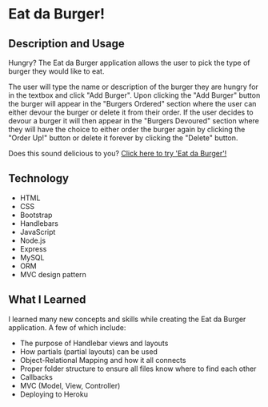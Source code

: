 # Eat da Burger!
## Description and Usage
Hungry? The Eat da Burger application allows the user to pick the type of burger they would like to eat. 

The user will type the name or description of the burger they are hungry for in the textbox and click "Add Burger". Upon clicking the "Add Burger" button the burger will appear in the "Burgers Ordered" section where the user can either devour the burger or delete it from their order. If the user decides to devour a burger it will then appear in the "Burgers Devoured" section where they will have the choice to either order the burger again by clicking the "Order Up!" button or delete it forever by clicking the "Delete" button.

Does this sound delicious to you?
[Click here to try 'Eat da Burger'!](https://agile-meadow-66473.herokuapp.com/)


## Technology
* HTML
* CSS
* Bootstrap
* Handlebars
* JavaScript
* Node.js
* Express
* MySQL
* ORM
* MVC design pattern

  
## What I Learned
I learned many new concepts and skills while creating the Eat da Burger application. A few of which include:
* The purpose of Handlebar views and layouts
* How partials (partial layouts) can be used
* Object-Relational Mapping and how it all connects
* Proper folder structure to ensure all files know where to find each other
* Callbacks
* MVC (Model, View, Controller)
* Deploying to Heroku
